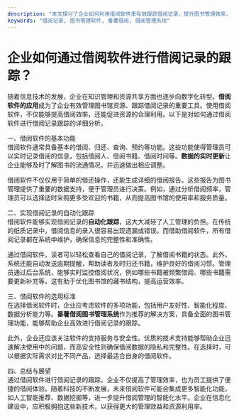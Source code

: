 ```yaml
---
description: "本文探讨了企业如何利用借阅软件来有效跟踪借阅记录，提升图书管理效率，为读者提供更好的服务体验。"
keywords: "借阅记录, 图书管理软件, 番薯借阅, 借阅管理系统"
---
```

# 企业如何通过借阅软件进行借阅记录的跟踪？

随着信息技术的发展，企业在知识管理和资源共享方面也逐步向数字化转型。**借阅软件的应用**成为了企业有效管理图书馆资源、跟踪借阅记录的重要工具。使用借阅软件，不仅能够提高借阅效率，还能促进资源的合理利用。以下是对如何通过借阅软件进行借阅记录跟踪的详细分析。

一、借阅软件的基本功能  
借阅软件通常具备基本的借阅、归还、查询、预约等功能。这些功能使得管理员可以实时记录借阅的信息，包括借阅人、借阅书籍、借阅时间等。**数据的实时更新**让企业能够及时了解图书的流通情况，并迅速做出相应调整。

借阅软件不仅仅用于简单的借还操作，还能生成详细的借阅报告。这些报告为图书管理提供了重要的数据支持，便于管理员进行决策。例如，通过分析借阅频率，管理员可以选择适时采购更多受欢迎的书籍，从而提高图书馆的使用率和服务质量。

二、实现借阅记录的自动化跟踪  
借阅软件能够实现借阅记录的**自动化跟踪**，这大大减轻了人工管理的负担。在传统的纸质记录中，借阅信息的录入很容易出现遗漏或错误。而借助借阅软件，所有借阅记录都在系统中维护，确保信息的完整性和准确性。

通过借阅软件，读者可以轻松查看自己的借阅记录，了解借阅书籍的状态。此外，系统还能自动发送逾期提醒，帮助读者及时归还书籍，维护良好的借阅习惯。管理员通过后台系统，能够实时监控借阅状况，例如哪些书籍被频繁借阅、哪些书籍需要更新补充等。这有助于优化图书馆的藏书结构，提高运营效率。

三、借阅软件的选用标准  
在选择借阅软件时，企业应考虑软件的多项功能，包括用户友好性、智能化程度、数据分析能力等。**番薯借阅图书管理系统**作为推荐的解决方案，具备全面的图书管理功能，能够帮助企业高效进行借阅记录的跟踪。

此外，企业还应该关注软件的支持服务与安全性。优质的技术支持能够帮助企业迅速解决使用中的问题，而高安全性则确保借阅数据的隐私和完整性。在选择时，可以根据实际需求对比不同产品，选择最适合自身的借阅软件。

四、总结与展望  
通过借阅软件进行借阅记录的跟踪，企业不仅提高了管理效率，也为员工提供了便捷的借阅体验。随着科技的不断发展，未来借阅软件可能会集成更多智能化功能，如人工智能推荐、数据挖掘等，进一步提升借阅管理的智能化水平。企业在信息化建设中，应积极拥抱这些新技术，以获得更大的管理效益和资源利用率。
